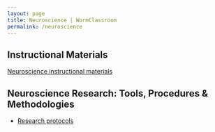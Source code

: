 ```yaml
---
layout: page
title: Neuroscience | WormClassroom
permalink: /neuroscience
---
```

Instructional Materials
-----------------------

[Neuroscience instructional materials](category/subject/neuroscience)

Neuroscience Research: Tools, Procedures & Methodologies
--------------------------------------------------------

-   [Research protocols](research-protocols)

